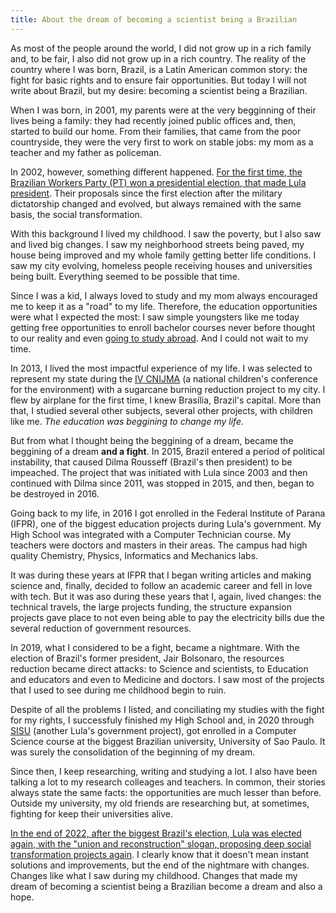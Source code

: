```yaml
---
title: About the dream of becoming a scientist being a Brazilian
---
```


As most of the people around the world, I did not grow up in a rich family and, to be fair, I also did not grow up in a rich country. The reality of the country where I was born, Brazil, is a Latin American common story: the fight for basic rights and to ensure fair opportunities. But today I will not write about Brazil, but my desire: becoming a scientist being a Brazilian.

When I was born, in 2001, my parents were at the very begginning of their lives being a family: they had recently joined public offices and, then, started to build our home. From their families, that came from the poor countryside, they were the very first to work on stable jobs: my mom as a teacher and my father as policeman.

In 2002, however, something different happened. [For the first time, the Brazilian Workers Party (PT) won a presidential election, that made Lula president](https://pt.wikipedia.org/wiki/Elei%C3%A7%C3%A3o_presidencial_no_Brasil_em_2002). Their proposals since the first election after the military dictatorship changed and evolved, but always remained with the same basis, the social transformation.

With this background I lived my childhood. I saw the poverty, but I also saw and lived big changes. I saw my neighborhood streets being paved, my house being improved and my whole family getting better life conditions. I saw my city evolving, homeless people receiving houses and universities being built. Everything seemed to be possible that time.

Since I was a kid, I always loved to study and my mom always encouraged me to keep it as a "road" to my life. Therefore, the education opportunities were what I expected the most: I saw simple youngsters like me today getting free opportunities to enroll bachelor courses never before thought to our reality and even [going to study abroad](https://pt.wikipedia.org/wiki/Ci%C3%AAncia_sem_Fronteiras). And I could not wait to my time.

In 2013, I lived the most impactful experience of my life. I was selected to represent my state during the [IV CNIJMA](https://www.icmbio.gov.br/educacaoambiental/destaques/73-iv-conferencia-nacional-infantojuvenil-pelo-meio-ambiente-cnijma.html) (a national children's conference for the environment) with a sugarcane burning reduction project to my city. I flew by airplane for the first time, I knew Brasília, Brazil's capital. More than that, I studied several other subjects, several other projects, with children like me. *The education was beggining to change my life*.

But from what I thought being the beggining of a dream, became the beggining of a dream **and a fight**. In 2015, Brazil entered a period of political instability, that caused Dilma Rousseff (Brazil's then president) to be impeached. The project that was initiated with Lula since 2003 and then continued with Dilma since 2011, was stopped in 2015, and then, began to be destroyed in 2016.

Going back to my life, in 2016 I got enrolled in the Federal Institute of Parana (IFPR), one of the biggest education projects during Lula's government. My High School was integrated with a Computer Technician course. My teachers were doctors and masters in their areas. The campus had high quality Chemistry, Physics, Informatics and Mechanics labs.

It was during these years at IFPR that I began writing articles and making science and, finally, decided to follow an academic career and fell in love with tech. But it was aso during these years that I, again, lived changes: the technical travels, the large projects funding, the structure expansion projects gave place to not even being able to pay the electricity bills due the several reduction of government resources.

In 2019, what I considered to be a fight, became a nightmare. With the election of Brazil's former president, Jair Bolsonaro, the resources reduction became direct attacks: to Science and scientists, to Education and educators and even to Medicine and doctors. I saw most of the projects that I used to see during me childhood begin to ruin.

Despite of all the problems I Iisted, and conciliating my studies with the fight for my rights, I successfuly finished my High School and, in 2020 through [SISU](https://pt.wikipedia.org/wiki/Sistema_de_Sele%C3%A7%C3%A3o_Unificada) (another Lula's government project), got enrolled in a Computer Science course at the biggest Brazilian university, University of Sao Paulo. It was surely the consolidation of the beginning of my dream.

Since then, I keep researching, writing and studying a lot. I also have been talking a lot to my research colleages and teachers. In common, their stories always state the same facts: the opportunities are much lesser than before. Outside my university, my old friends are researching but, at sometimes, fighting for keep their universities alive.

[In the end of 2022, after the biggest Brazil's election, Lula was elected again, with the "union and reconstruction" slogan, proposing deep social transformation projects again](https://pt.wikipedia.org/wiki/Elei%C3%A7%C3%A3o_presidencial_no_Brasil_em_2022). I clearly know that it doesn't mean instant solutions and improvements, but the end of the nightmare with changes. Changes like what I saw during my childhood. Changes that made  my dream of becoming a scientist being a Brazilian become a dream and also a hope.

